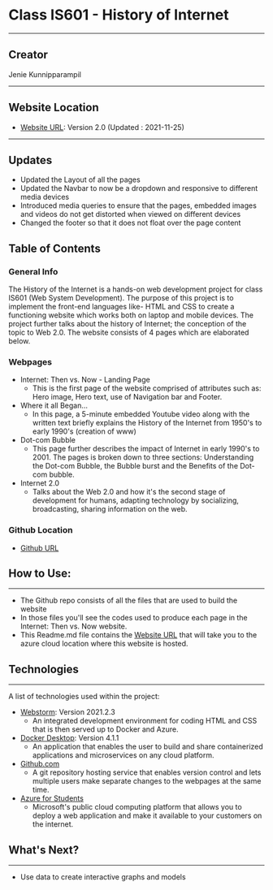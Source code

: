 <h1 class="center">
Class IS601 - History of Internet
</h1>

***

## Creator
Jenie Kunnipparampil
***

## Website Location
* [Website URL](http://thejenieproject.eastus.azurecontainer.io): Version 2.0 (Updated : 2021-11-25)
    <br />
***
## Updates
* Updated the Layout of all the pages 
* Updated the Navbar to now be a dropdown and responsive to different media devices
* Introduced media queries to ensure that the pages, embedded images and videos do not get distorted when viewed on different devices
* Changed the footer so that it does not float over the page content

## Table of Contents
<a name="general-info"></a>
### General Info
The History of the Internet is a hands-on web development project for class IS601 (Web System Development).
The purpose of this project is to implement the front-end languages like- HTML and CSS to create a functioning website which works both on laptop and mobile devices.
The project further talks about the history of Internet; the conception of the topic to Web 2.0. The website consists of 4 pages which are elaborated below.


### Webpages
* Internet: Then vs. Now - Landing Page
    * This is the first page of the website comprised of attributes such as: Hero image, Hero text, use of Navigation bar and Footer.
* Where it all Began...
    * In this page, a 5-minute embedded Youtube video along with the written text briefly explains the History of the Internet from 1950's to
  early 1990's (creation of www) 
* Dot-com Bubble
    * This page further describes the impact of Internet in early 1990's to 2001. The pages is broken down to three sections: Understanding the Dot-com Bubble, 
  the Bubble burst and the Benefits of the Dot-com bubble.
* Internet 2.0
    * Talks about the Web 2.0 and how it's the second stage of development for humans, adapting technology by socializing, broadcasting, sharing information on the web.  

### Github Location
* [Github URL](https://github.com/Jeniek09/Internet-history)

## How to Use:
***
* The Github repo consists of all the files that are used to build the website
* In those files you'll see the codes used to produce each page in the Internet: Then vs. Now website.
* This Readme.md file contains the [Website URL](http://thejenieproject.eastus.azurecontainer.io) that
will take you to the azure cloud location where this website is hosted.

  
## Technologies
***
A list of technologies used within the project:
* [Webstorm](https://www.jetbrains.com/webstorm/download/#section=windows): Version 2021.2.3
    * An integrated development environment for coding HTML and CSS that is then served up to Docker and Azure.
* [Docker Desktop](https://desktop.docker.com/win/main/amd64/Docker%20Desktop%20Installer.exe?utm_source=docker&amp;utm_medium=webreferral&amp;utm_campaign=dd-smartbutton&amp;utm_location=module): Version 4.1.1
    * An application that enables the user to build and share containerized applications and microservices on any cloud platform.
* [Github.com](https://example.com)
    * A git repository hosting service that enables version control and lets multiple users make separate changes to the webpages at the same time.
* [Azure for Students](https://portal.azure.com/#home)
    * Microsoft's public cloud computing platform that allows you to deploy a web application and make it available to your customers on the internet.

## What's Next?
***
* Use data to create interactive graphs and models

